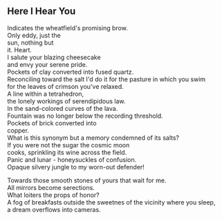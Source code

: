 Here I Hear You
---------------
Indicates the wheatfield's promising brow.  
Only eddy, just the  
sun, nothing but  
it. Heart.  
I salute your blazing cheesecake  
and envy your serene pride.  
Pockets of clay converted into fused quartz.  
Reconciling toward the salt I'd do it for the pasture in which you swim  
for the leaves of crimson you've relaxed.  
A line within a tetrahedron,  
the lonely workings of serendipidous law.  
In the sand-colored curves of the lava.  
Fountain was no longer below the recording threshold.  
Pockets of brick converted into  
copper.  
What is this synonym but a memory condemned of its salts?  
If you were not the sugar the cosmic moon  
cooks, sprinkling its wine across the field.  
Panic and lunar - honeysuckles of confusion.  
Opaque silvery jungle to my worn-out defender!  
  
Towards those smooth stones of yours that wait for me.  
All mirrors become serections.  
What loiters the props of honor?  
A fog of breakfasts outside the sweetnes of the vicinity where you sleep,  
a dream overflows into cameras.  
